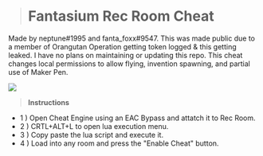 > # **Fantasium Rec Room Cheat**
Made by neptune#1995 and fanta_foxx#9547. This was made public due to a member of Orangutan Operation getting token logged & this getting leaked. I have no plans on maintaining or updating this repo. This cheat changes local permissions to allow flying, invention spawning, and partial use of Maker Pen.

![](https://img.shields.io/github/downloads/neptuneq/Fantasium/total)

> **Instructions**
- 1 ) Open Cheat Engine using an EAC Bypass and attatch it to Rec Room.
- 2 ) CRTL+ALT+L to open lua execution menu.
- 3 ) Copy paste the lua script and execute it.
- 4 ) Load into any room and press the "Enable Cheat" button.
